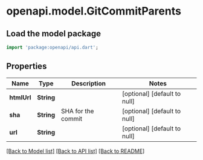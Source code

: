 # openapi.model.GitCommitParents

## Load the model package
```dart
import 'package:openapi/api.dart';
```

## Properties
Name | Type | Description | Notes
------------ | ------------- | ------------- | -------------
**htmlUrl** | **String** |  | [optional] [default to null]
**sha** | **String** | SHA for the commit | [optional] [default to null]
**url** | **String** |  | [optional] [default to null]

[[Back to Model list]](../README.md#documentation-for-models) [[Back to API list]](../README.md#documentation-for-api-endpoints) [[Back to README]](../README.md)


